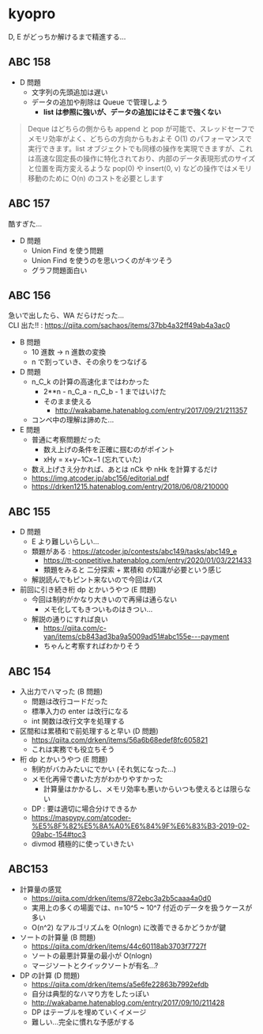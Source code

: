 # kyopro

D, E がどっちか解けるまで精進する...

## ABC 158

- D 問題
  - 文字列の先頭追加は遅い
  - データの追加や削除は Queue で管理しよう
    - **list は参照に強いが、データの追加にはそこまで強くない**

> Deque はどちらの側からも append と pop が可能で、スレッドセーフでメモリ効率がよく、どちらの方向からもおよそ O(1) のパフォーマンスで実行できます。list オブジェクトでも同様の操作を実現できますが、これは高速な固定長の操作に特化されており、内部のデータ表現形式のサイズと位置を両方変えるような pop(0) や insert(0, v) などの操作ではメモリ移動のために O(n) のコストを必要とします

## ABC 157

酷すぎた...

- D 問題
  - Union Find を使う問題
  - Union Find を使うのを思いつくのがキツそう
  - グラフ問題面白い

## ABC 156

急いで出したら、WA だらけだった...  
CLI 出た!! : https://qiita.com/sachaos/items/37bb4a32ff49ab4a3ac0

- B 問題
  - 10 進数 -> n 進数の変換
  - n で割っていき、その余りをつなげる
- D 問題
  - n_C_k の計算の高速化まではわかった
    - 2\*\*n - n_C_a - n_C_b - 1 まではいけた
    - そのまま使える
      - http://wakabame.hatenablog.com/entry/2017/09/21/211357
  - コンペ中の理解は諦めた...
- E 問題
  - 普通に考察問題だった
    - 数え上げの条件を正確に掴むのがポイント
    - xHy = x+y−1Cx−1 (忘れていた)
  - 数え上げさえ分かれば、あとは nCk や nHk を計算するだけ
  - https://img.atcoder.jp/abc156/editorial.pdf
  - https://drken1215.hatenablog.com/entry/2018/06/08/210000

## ABC 155

- D 問題
  - E より難しいらしい...
  - 類題がある : https://atcoder.jp/contests/abc149/tasks/abc149_e
    - https://tt-conpetitive.hatenablog.com/entry/2020/01/03/221433
    - 類題をみると 二分探索 + 累積和 の知識が必要という感じ
  - 解説読んでもピント来ないので今回はパス
- 前回に引き続き桁 dp とかいうやつ (E 問題)
  - 今回は制約がかなり大きいので再帰は通らない
    - メモ化してもきついものはきつい...
  - 解説の通りにすれば良い
    - https://qiita.com/c-yan/items/cb843ad3ba9a5009ad51#abc155e---payment
    - ちゃんと考察すればわかりそう

## ABC 154

- 入出力でハマった (B 問題)
  - 問題は改行コードだった
  - 標準入力の enter は改行になる
  - int 関数は改行文字を処理する
- 区間和は累積和で前処理すると早い (D 問題)
  - https://qiita.com/drken/items/56a6b68edef8fc605821
  - これは実務でも役立ちそう
- 桁 dp とかいうやつ (E 問題)
  - 制約がバカみたいにでかい (それ気になった...)
  - メモ化再帰で書いた方がわかりやすかった
    - 計算量はかかるし、メモリ効率も悪いからいつも使えるとは限らない
  - DP : 要は適切に場合分けできるか
  - https://maspypy.com/atcoder-%E5%8F%82%E5%8A%A0%E6%84%9F%E6%83%B3-2019-02-09abc-154#toc3
  - divmod 積極的に使っていきたい

## ABC153

- 計算量の感覚
  - https://qiita.com/drken/items/872ebc3a2b5caaa4a0d0
  - 実用上の多くの場面では、n=10^5 ~ 10^7 付近のデータを扱うケースが多い
  - O(n^2) なアルゴリズムを O(nlogn) に改善できるかどうかが鍵
- ソートの計算量 (B 問題)
  - https://qiita.com/drken/items/44c60118ab3703f7727f
  - ソートの最悪計算量の最小が O(nlogn)
  - マージソートとクイックソートが有名...?
- DP の計算 (D 問題)
  - https://qiita.com/drken/items/a5e6fe22863b7992efdb
  - 自分は典型的なハマり方をしたっぽい
  - http://wakabame.hatenablog.com/entry/2017/09/10/211428
  - DP はテーブルを埋めていくイメージ
  - 難しい...完全に慣れな予感がする
